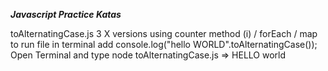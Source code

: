 **_Javascript Practice Katas_**

toAlternatingCase.js 3 X versions using counter method (i) / forEach / map
to run file in terminal add
console.log("hello WORLD".toAlternatingCase());
Open Terminal and type
node toAlternatingCase.js
=> HELLO world
